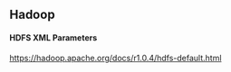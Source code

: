 ## Hadoop ##

#### HDFS XML Parameters ###    
https://hadoop.apache.org/docs/r1.0.4/hdfs-default.html
